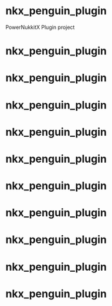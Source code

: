 # nkx_penguin_plugin
PowerNukkitX Plugin project
# nkx_penguin_plugin
# nkx_penguin_plugin
# nkx_penguin_plugin
# nkx_penguin_plugin
# nkx_penguin_plugin
# nkx_penguin_plugin
# nkx_penguin_plugin
# nkx_penguin_plugin
# nkx_penguin_plugin
# nkx_penguin_plugin
